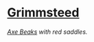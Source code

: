 # [Grimmsteed](https://hollowknight.wiki/w/Grimmsteed)

*[Axe Beaks](https://5e.tools/bestiary.html#axe%20beak_mm) with red saddles.*
